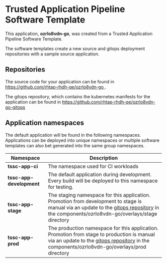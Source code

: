 # Trusted Application Pipeline Software Template

This application, **ozrlo8vdn-go**, was created from a Trusted Application Pipeline Software Template.

The software templates create a new source and gitops deployment repositories with a sample source application. 

## Repositories

The source code for your application can be found in [https://github.com/rhtap-rhdh-qe/ozrlo8vdn-go ](https://github.com/rhtap-rhdh-qe/ozrlo8vdn-go ).
 
The gitops repository, which contains the kubernetes manifests for the application can be found in 
[https://github.com/rhtap-rhdh-qe/ozrlo8vdn-go-gitops ](https://github.com/rhtap-rhdh-qe/ozrlo8vdn-go-gitops ) 

## Application namespaces 

The default application will be found in the following namespaces. Applications can be deployed into unique namespaces or multiple software templates can also bet generated into the same group namespaces.  

|  Namespace   |  Description   |  
| -------- | -------- |
| **tssc-app-ci** | The namespace used for CI workloads |
| **tssc-app-development** | The default application during development. Every build will be deployed to this namespace for testing. |
| **tssc-app-stage** | The staging namespace for this application. Promotion from development to stage is manual via an update to the [gitops repository](https://github.com/rhtap-rhdh-qe/ozrlo8vdn-go-gitops ) in the components/ozrlo8vdn-go/overlays/stage directory |
| **tssc-app-prod** | The production namespace for this application. Promotion from stage to production is manual via an update to the [gitops repository](https://github.com/rhtap-rhdh-qe/ozrlo8vdn-go-gitops ) in the components/ozrlo8vdn-go/overlays/prod directory |